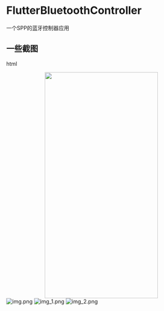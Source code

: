 # FlutterBluetoothController


一个SPP的蓝牙控制器应用
## 一些截图
html <div align="center"> <img src="img.png" width = 300 height = 600 /> </div>
![img.png](img.png)
![img_1.png](img_1.png)
![img_2.png](img_2.png)
